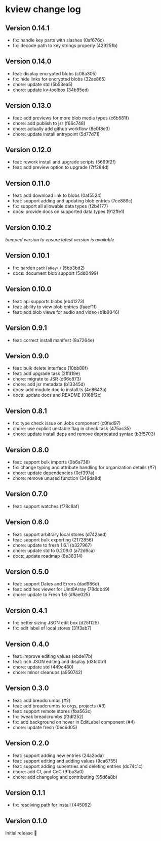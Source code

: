 # kview change log

## Version 0.14.1

- fix: handle key parts with slashes (0af676c)
- fix: decode path to key strings properly (429251b)

## Version 0.14.0

- feat: display encrypted blobs (c08a305)
- fix: hide links for encrypted blobs (32ae865)
- chore: update std (5b53ea5)
- chore: update kv-toolbox (34b95ed)

## Version 0.13.0

- feat: add previews for more blob media types (c6b581f)
- chore: add publish to jsr (f66c748)
- chore: actually add github workflow (8e0f8e3)
- chore: update install entrypoint (5d77d71)

## Version 0.12.0

- feat: rework install and upgrade scripts (5699f2f)
- feat: add preview option to upgrade (7ff284d)

## Version 0.11.0

- feat: add download link to blobs (0af5524)
- feat: support adding and updating blob entries (7ce889c)
- fix: support all allowable data types (f2b4177)
- docs: provide docs on supported data types (912ffe1)

## Version 0.10.2

_bumped version to ensure latest version is available_

## Version 0.10.1

- fix: harden `pathToKey()` (5bb3bd2)
- docs: document blob support (5dd0499)

## Version 0.10.0

- feat: api supports blobs (eb41273)
- feat: ability to view blob entries (faaef1f)
- feat: add blob views for audio and video (b1b9046)

## Version 0.9.1

- feat: correct install manifest (8a7264e)

## Version 0.9.0

- feat: bulk delete interface (10bb88f)
- feat: add upgrade task (2ffd19e)
- chore: migrate to JSR (d66c873)
- chore: add jsr metadata (b13345d)
- docs: add module doc to install.ts (4e8643a)
- docs: update docs and README (0168f2c)

## Version 0.8.1

- fix: type check issue on Jobs component (c0fed97)
- chore: use explicit unstable flag in check task (475ac35)
- chore: update install deps and remove deprecated syntax (b3f5703)

## Version 0.8.0

- feat: support bulk imports (0b6a738)
- fix: change typing and attribute handling for organization details (#7)
- chore: update dependencies (0cf397a)
- chore: remove unused function (349da8d)

## Version 0.7.0

- feat: support watches (f78c8af)

## Version 0.6.0

- feat: support arbitrary local stores (d742aed)
- feat: support bulk exporting (2172856)
- chore: update to fresh 1.6.1 (b327967)
- chore: update std to 0.209.0 (a72d6ca)
- docs: update roadmap (8e38314)

## Version 0.5.0

- feat: support Dates and Errors (dad986d)
- feat: add hex viewer for Uint8Array (78ddb49)
- chore: update to Fresh 1.6 (d9ae025)

## Version 0.4.1

- fix: better sizing JSON edit box (d25f125)
- fix: edit label of local stores (31f3ab7)

## Version 0.4.0

- feat: improve editing values (ebde17b)
- feat: rich JSON editing and display (d3fc0b1)
- chore: update std (449c480)
- chore: minor cleanups (a950742)

## Version 0.3.0

- feat: add breadcrumbs (#2)
- feat: add breadcrumbs to orgs, projects (#3)
- feat: support remote stores (fba563c)
- fix: tweak breadcrumbs (f3df252)
- fix: add background on hover in EditLabel component (#4)
- chore: update fresh (0ec6d05)

## Version 0.2.0

- feat: support adding new entries (24a2bda)
- feat: support editing and adding values (9ca6755)
- feat: support adding subentries and deleting entries (dc74c1c)
- chore: add CI, and CoC (9fba3a0)
- chore: add changelog and contributing (95d6a8b)

## Version 0.1.1

- fix: resolving path for install (445092)

## Version 0.1.0

Initial release 🥳
